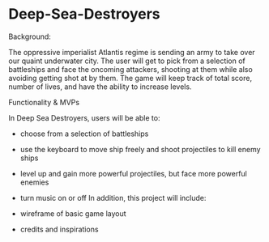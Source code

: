 # Deep-Sea-Destroyers

Background:

The oppressive imperialist Atlantis regime is sending an army to take over our quaint underwater city. The user will get to pick from a selection of battleships and face the oncoming attackers, shooting at them while also avoiding getting shot at by them. The game will keep track of total score, number of lives, and have the ability to increase levels. 


Functionality & MVPs

In Deep Sea Destroyers, users will be able to:

- choose from a selection of battleships
- use the keyboard to move ship freely and shoot projectiles to kill enemy ships
- level up and gain more powerful projectiles, but face more powerful enemies
- turn music on or off
In addition, this project will include:

- wireframe of basic game layout
- credits and inspirations 
